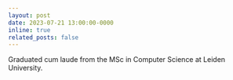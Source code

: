 ```yaml
---
layout: post
date: 2023-07-21 13:00:00-0000
inline: true
related_posts: false
---
```


Graduated cum laude from the MSc in Computer Science at Leiden University.